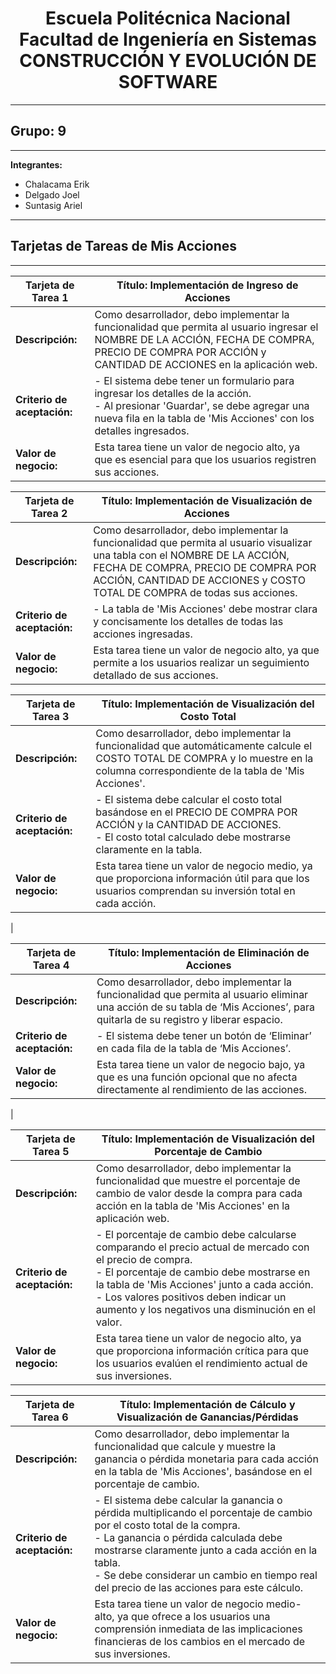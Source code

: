 <h1 align="center">
    Escuela Politécnica Nacional<br>
    Facultad de Ingeniería en Sistemas<br>
    CONSTRUCCIÓN Y EVOLUCIÓN DE SOFTWARE<br>
</h1>

---

## Grupo: 9

---

**Integrantes:**

- Chalacama Erik
- Delgado Joel
- Suntasig Ariel

---

## Tarjetas de Tareas de Mis Acciones

---

| **Tarjeta de Tarea 1** | **Título:**  Implementación de Ingreso de Acciones                                                                                                                                                                                                             |
| ------------------------ | ----------------------------------------------------------------------------------------------------------------------------------------------------------------------------------------------------------------------------------------- |
| **Descripción:**         | Como desarrollador, debo implementar la funcionalidad que permita al usuario ingresar el NOMBRE DE LA ACCIÓN, FECHA DE COMPRA, PRECIO DE COMPRA POR ACCIÓN y CANTIDAD DE ACCIONES en la aplicación web.                          |
| **Criterio de aceptación:** | - El sistema debe tener un formulario para ingresar los detalles de la acción. <br> - Al presionar 'Guardar', se debe agregar una nueva fila en la tabla de 'Mis Acciones' con los detalles ingresados.  |
| **Valor de negocio:**    | Esta tarea tiene un valor de negocio alto, ya que es esencial para que los usuarios registren sus acciones. |

| **Tarjeta de Tarea 2** | **Título:** Implementación de Visualización de Acciones                                                                                                                                                                                                                      |
| ------------------------ | ----------------------------------------------------------------------------------------------------------------------------------------------------------------------------------------------------------------------------------------- |
| **Descripción:**         | Como desarrollador, debo implementar la funcionalidad que permita al usuario visualizar una tabla con el NOMBRE DE LA ACCIÓN, FECHA DE COMPRA, PRECIO DE COMPRA POR ACCIÓN, CANTIDAD DE ACCIONES y COSTO TOTAL DE COMPRA de todas sus acciones.                                                                |
| **Criterio de aceptación:** | - La tabla de 'Mis Acciones' debe mostrar clara y concisamente los detalles de todas las acciones ingresadas.     |
| **Valor de negocio:**    | Esta tarea tiene un valor de negocio alto, ya que permite a los usuarios realizar un seguimiento detallado de sus acciones. |

| **Tarjeta de Tarea 3** | **Título:** Implementación de Visualización del Costo Total                                                                                                                                                                                                                       |
| ------------------------ | ----------------------------------------------------------------------------------------------------------------------------------------------------------------------------------------------------------------------------------------- |
| **Descripción:**         | Como desarrollador, debo implementar la funcionalidad que automáticamente calcule el COSTO TOTAL DE COMPRA y lo muestre en la columna correspondiente de la tabla de 'Mis Acciones'.                                                                                                        |
| **Criterio de aceptación:** | - El sistema debe calcular el costo total basándose en el PRECIO DE COMPRA POR ACCIÓN y la CANTIDAD DE ACCIONES. <br> - El costo total calculado debe mostrarse claramente en la tabla.  |
| **Valor de negocio:**    | Esta tarea tiene un valor de negocio medio, ya que proporciona información útil para que los usuarios comprendan su inversión total en cada acción.
 |

| **Tarjeta de Tarea 4** | **Título:**  Implementación de Eliminación de Acciones                                                                                                                                                                                                                       |
| ------------------------ | ----------------------------------------------------------------------------------------------------------------------------------------------------------------------------------------------------------------------------------------- |
| **Descripción:**         | Como desarrollador, debo implementar la funcionalidad que permita al usuario eliminar una acción de su tabla de ‘Mis Acciones’, para quitarla de su registro y liberar espacio.                                                                                                        |
| **Criterio de aceptación:** | - El sistema debe tener un botón de ‘Eliminar’ en cada fila de la tabla de ‘Mis Acciones’. <br>  |
| **Valor de negocio:**    | Esta tarea tiene un valor de negocio bajo, ya que es una función opcional que no afecta directamente al rendimiento de las acciones.
|


| **Tarjeta de Tarea 5** | **Título:** Implementación de Visualización del Porcentaje de Cambio                                                                                                                                                                                                                 |
| ------------------------ | ----------------------------------------------------------------------------------------------------------------------------------------------------------------------------------------------------------------------------------------- |
| **Descripción:**         | Como desarrollador, debo implementar la funcionalidad que muestre el porcentaje de cambio de valor desde la compra para cada acción en la tabla de 'Mis Acciones' en la aplicación web.                                                                                                        |
| **Criterio de aceptación:** | - El porcentaje de cambio debe calcularse comparando el precio actual de mercado con el precio de compra. <br> - El porcentaje de cambio debe mostrarse en la tabla de 'Mis Acciones' junto a cada acción. <br> - Los valores positivos deben indicar un aumento y los negativos una disminución en el valor. |
| **Valor de negocio:**    | Esta tarea tiene un valor de negocio alto, ya que proporciona información crítica para que los usuarios evalúen el rendimiento actual de sus inversiones. |


| **Tarjeta de Tarea 6** | **Título:** Implementación de Cálculo y Visualización de Ganancias/Pérdidas                                                                                                                                                                                                                     |
| ------------------------ | ----------------------------------------------------------------------------------------------------------------------------------------------------------------------------------------------------------------------------------------- |
| **Descripción:**         | Como desarrollador, debo implementar la funcionalidad que calcule y muestre la ganancia o pérdida monetaria para cada acción en la tabla de 'Mis Acciones', basándose en el porcentaje de cambio.                                                                                                 |
| **Criterio de aceptación:** | - El sistema debe calcular la ganancia o pérdida multiplicando el porcentaje de cambio por el costo total de la compra. <br> - La ganancia o pérdida calculada debe mostrarse claramente junto a cada acción en la tabla. <br> - Se debe considerar un cambio en tiempo real del precio de las acciones para este cálculo. |
| **Valor de negocio:**    | Esta tarea tiene un valor de negocio medio-alto, ya que ofrece a los usuarios una comprensión inmediata de las implicaciones financieras de los cambios en el mercado de sus inversiones. |